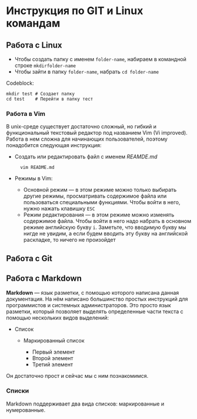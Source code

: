 # Инструкция по GIT и Linux командам

## Работа с Linux

* Чтобы создать папку с именем `folder-name`, набираем в командной строке `mkdirfolder-name` 
* Чтобы зайти в папку `folder-name`, набрать `cd folder-name`

Codeblock:

    mkdir test # Создает папку
    cd test    # Перейти в папку тест

### Работа в Vim
В unix-среде существует достаточно сложный, но гибкий и функциональный текстовый редактор под названием Vim (Vi improved). Работа в нем сложна для начинающих пользователей, поэтому понадобится следующая инструкция:

* Создать или редактировать файл с именем *REAMDE.md*

        vim README.md

* Режимы в Vim:
    * Основной режим — в этом режиме можно только выбирать другие режимы, просматривать содержимое файла или пользоваться специальными функциями. Чтобы войти в него, нужно нажать клавишку `ESC`
    * Режим редактирования — в этом режиме можно изменять содержимое файла. Чтобы войти в него надо набрать в основном режиме английскую букву `i`. Заметьте, что вводимую букву мы нигде не увидим, а если будем вводить эту букву на английской раскладке, то ничего не произойдет

## Работа с Git

## Работа с Markdown
**Markdown** — язык разметки, с помощью которого написана данная документация. На нём написано большинство простых инструкций для программистов и системных администраторов. Это просто язык разметки, который позволяет выделять определенные части текста с помощью нескольких видов выделений:

* Список
    * Маркированный список

        * Первый элемент
        + Второй элемент
        - Третий элемент

Он достаточно прост и сейчас мы с ним познакомимся.

### Списки
Markdown поддерживает два вида списков: маркированные и нумерованные. 
